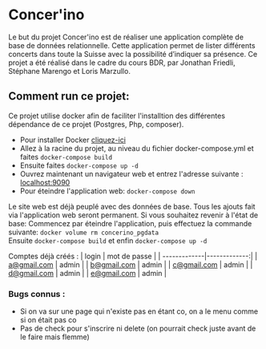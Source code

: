 # Concer'ino
Le but du projet Concer'ino est de réaliser une application complète de base de données relationnelle. Cette application permet de lister différents
concerts dans toute la Suisse avec la possibilité d’indiquer sa présence. Ce projet a été réalisé dans le cadre du cours BDR, par Jonathan Friedli, Stéphane Marengo et Loris Marzullo.

## Comment run ce projet:
Ce projet utilise docker afin de faciliter l'installtion des différentes dépendance de ce projet (Postgres, Php, composer).
* Pour installer Docker [cliquez-ici](https://docs.docker.com/get-docker/)
* Allez à la racine du projet, au niveau du fichier docker-compose.yml et faites ```docker-compose build```
* Ensuite faites ```docker-compose up -d```
* Ouvrez maintenant un navigateur web et entrez l'adresse suivante : [localhost:9090](http://localhost:9090/)
* Pour éteindre l'application web: ```docker-compose down```

Le site web est déjà peuplé avec des données de base. Tous les ajouts fait via l'application web seront permanent. Si vous souhaitez revenir à l'état de base: Commencez par éteindre l'application, puis effectuez la commande suivante: ```docker volume rm concerino_pgdata```  
Ensuite ```docker-compose build``` et enfin ```docker-compose up -d```

Comptes déjà créés :
|    login     | mot de passe |
| -------------|-------------:|
| a@gmail.com  |    admin     |
| b@gmail.com  |    admin     |
| c@gmail.com  |    admin     |
| d@gmail.com  |    admin     |
| e@gmail.com  |    admin     |


### Bugs connus :
* Si on va sur une page qui n'existe pas en étant co, on a le menu comme si on était pas co
* Pas de check pour s'inscrire ni delete (on pourrait check juste avant de le faire mais flemme)